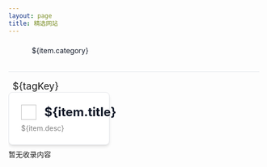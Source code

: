 ```yaml
---
layout: page
title: 精选网站
---
```

<div id="nav-container">
	<div class="nav-wrapper">
		<i class="before-icon iconfont icon-arrowleft" :class="{ 'disable-icon': navScroll.isLeft }" aria-hidden="true" @click="go(true)"></i>
		<i class="last-icon iconfont icon-arrowright" :class="{ 'disable-icon': navScroll.isRight }" aria-hidden="true" @click="go(false)"></i>
		<ul class="nav" ref="nav">
			<li v-for="(item,index) in webSites" :key="index" :class="{ active: activeCategory === item.category }" @click="setCategory(item, index)">${item.category}</li>
		</ul>
	</div>
	<div class="nav-slider"></div>
	<div class="tag-container">
	  <div v-for="(tagValue, tagKey) in tagMenu" :key="tagKey">
			<div class="tag-header" @click="extendTag(tagKey)">
				<i class="iconfont icon-arrowdown" aria-hidden="true" :class="{ 'rotate-icon': !tagExpand.get(tagKey) }"></i>
				<span>${tagKey}</span>
			</div>
			<ul class="content" v-if="tagValue.length" v-show="tagExpand.get(tagKey)">
				<li v-for="(item,index) in tagValue" :key="index">
					<a :href="item.url" target="_blank" rel="noopener noreferrer">
						<div class="header">
						<img v-if="item.icon" :src="item.icon" :alt="item.tag" loading="lazy" width="30" height="30" data-src="/blog/img/favicon.png">
						<span class="nav-card-title">${item.title}</span>
						</div>
						<div class="desc" :title="item.desc">${item.desc}</div>
					</a>
				</li>
			</ul>
			<div v-else>暂无收录内容</div>
		</div>
	</div>

</div>

<script type="module">

	const webSites = [
		{ category: '前端框架', children: [
			{tag: '框架',title: 'Angular', icon: '', url: 'https://angular.dev/', desc: ''},
			{tag: '框架',title: 'Vue', icon: 'https://cn.vuejs.org/logo.svg', url: 'https://cn.vuejs.org', desc: '渐进式JavaScript 框架'},
			{tag: '框架',title: 'React', icon: 'https://zh-hans.react.dev/favicon-32x32.png', url: 'https://zh-hans.react.dev/', desc: ''},
			{tag: 'UI组件库', title: 'Uview', icon: '', url: 'https://uviewui.com/', desc: 'uniapp 前端UI组件库'},
			{tag: 'UI组件库', title: 'Ant Design Angular', icon: '', url: 'https://ng.ant.design/docs/introduce/zh', desc: 'ng-zorro-antd 是遵循 Ant Design 设计规范的 Angular UI 组件库，主要用于研发企业级中后台产品'},,
			{tag: 'UI组件库', title: 'Material Angular', icon: '', url: 'https://material.angular.dev/', desc: 'High quality, Versatile, Frictionless'},
		]},
		{ category: '笔记文档', children: [
    	{ tag: '框架',title: 'Notion', url: 'https://www.notion.so', desc: 'Window mac手机秒同步,功能强大',},
    	{ tag: '框架',title: '腾讯文档', url: 'https://docs.qq.com', desc: '文档在线共享',},
		]},
		{ category: 'NAS', children: [
			{ tag: 'Dokcer', title: 'Sonarr', url: '', desc: '自动追剧',},
			{ tag: 'Dokcer', title: 'Jellyfin', url: '', desc: '媒体库管理',},
			{ tag: 'Dokcer', title: 'Bazarr', url: '', desc: '字幕下载',},
			{ tag: 'Dokcer', title: 'Jackett', url: '', desc: 'BT种子聚合',},
		]},
		{ category: '图片音频处理', children: [
			{ tag: '图片', title: 'TinyPNG', url: 'https://tinyjpg.com/', desc: '图片压缩',},
			{ tag: '图片', title: 'iLoveImg', url: 'https://www.iloveimg.com/zh-cn', desc: '图片各种处理',},
			{ tag: '视频', title: 'You Compress', url: 'https://www.youcompress.com/videos/', desc: '视频压缩',},
			{ tag: '图片', title: 'BASE64', url: 'https://www.base64-image.de/', desc: '图片转base64',},
		]},
		{ category: 'UI设计', children: [
			  { tag: '设计', title: 'Pinterest', url: 'https://www.pinterest.com/', desc: '关于图片的都可以在这里找到！',},
				{ tag: '源文件', title: 'Emoji', url: 'https://emojipedia.org/zh', desc: '复制粘贴就能用的图标！',},
				{ tag: '设计', title: 'Behance', url: 'https://www.behance.com', desc: '',},
				{ tag: '设计', title: 'Dribble', url: 'https://www.dribble.com', desc: '',},
				{ tag: '源文件', title: '365PSD', url: 'https://www.freeimages.com/cn/psd?ref=365psd', desc: '免费psd素材'}
		]},
		{ category: '3D设计', children: [
				{ title: 'Zbrush Central', url: 'https://www.zbrushcentral.com/', desc: 'Zbrush 雕刻论坛',},
				{ title: 'ArtStation', url: 'http://artstation.com/', desc: 'A站',},
		]},
		{ category: '视频网站', children: [
				{ title: 'bilibili', url: 'https://bilibili.com', desc: '',},
				{ title: '低端影视', url: '#', desc: '',},
		]},
		{ category: 'Windows实用工具', children: [
				{ title: 'Listary', url: '', desc: '快捷检索,推荐💚',},
				{ title: 'SETUNA2', url: '', desc: '小巧截图置顶工具,推荐💚',},
				{ title: 'Sublime Text', url: '', desc: '文本编辑器,替代本地记事本,推荐💚',},
		]},
		{ category: 'Chrome实用插件', children: [
				{ title: 'Tampermonkey', url: '', desc: '',},
				{ title: 'AdBlock', url: '', desc: '广告屏蔽',},
				{ title: '猫抓', url: '', desc: '网页视频下载',},
		]},
		{ category: '壁纸', children: []},
		{ category: '图书馆', children: [
				{ title: 'ZLibary', url: 'https://z-lib.id/', desc: '图书下载,知识是无价的!',},
		]},
		{ category: '教学工具', children: [
				{ title: '图形方格纸', url: 'https://www.mygraphpaper.com/index.php?lang=zh-hans', desc: '在线方格纸输出pdf供打印使用',},
		]},
		{ category: '配色网站', children: [
				{ title: 'Color Space', url: 'https://mycolor.space/', desc: 'Never waste Hours on finding the perfect Color Palette again!',},
		]},
	]
	Vue.createApp({
	  setup() {
			const activeCategory = Vue.ref('');
			const navList = Vue.ref([])
			const navIndex = Vue.ref(0)
			const navScroll = Vue.ref({ isLeft: true, isRight: false})
			const tagExpand = Vue.ref(new Map());

			const navRef = Vue.useTemplateRef('nav')

			async function setCategory(web, index) {
		  		activeCategory.value = web.category;
					tagExpand.value.clear();
					navList.value = web.children;
					navIndex.value = index;
					scrollToCenter(index)
		  		await Vue.nextTick();
		  }

			const tagMenu = Vue.computed(() => {
				const newMenu = new Map();
				navList.value.forEach(menu => {
					const tag = menu.tag || '无标签'
					if (newMenu.has(tag)) {
						newMenu.get(tag).push(menu)
					} else {
						newMenu.set(tag, [menu])
						tagExpand.value.set(tag, true)
					}
				})
				return Object.fromEntries(newMenu.entries())
			})

			function extendTag(tagName) {
				tagExpand.value.set(tagName, !tagExpand.value.get(tagName))
			}

			Vue.onMounted(() => {
				setCategory(webSites[0], 0);
			})

			function scrollToCenter(index) {
				const element = navRef.value.children[index];
				const containerWidth = navRef.value.offsetWidth;
				const elementLeft = element.offsetLeft;
				const elementWidth = element.offsetWidth;
				
				const scrollTo = elementLeft - (containerWidth / 2) + (elementWidth / 2);
				
				navRef.value.scrollTo({
					left: scrollTo,
					behavior: 'smooth'
				});
				setTimeout(() => checkScrollPosition(), 300)
			}

			function checkScrollPosition() {
				// 获取滚动条位置和最大滚动距离
				const scrollLeft = navRef.value.scrollLeft;
				const maxScroll = navRef.value.scrollWidth - navRef.value.clientWidth;
				let isLeft = false;
				let isRight = false;
				
				// 检查是否在最左侧
				if (scrollLeft <= 0) {
					isLeft = true;
				} else {
					isLeft = false;
				}
				
				// 检查是否在最右侧（考虑浮点数误差）
				if (scrollLeft >= maxScroll - 1) { // 减去1是为了处理某些浏览器的浮点数精度问题
					isRight = true
				} else {
					isRight = false
				}
				navScroll.value = {
					isLeft, isRight
				}
			}

			Vue.nextTick(() => window.addEventListener('resize', () => scrollToCenter(navIndex.value)));

			function go(front) {
				const scrollLeft = navRef.value.scrollLeft;
				navRef.value.scrollTo({
					left: scrollLeft + (front ? -250 : 250),
					behavior: 'smooth'
				});
				setTimeout(() => checkScrollPosition(), 300)
			}

	    return {
				navList,
				webSites: webSites,
				tagMenu,
				tagExpand,
				extendTag,
				activeCategory,
				setCategory,
				go,
				navScroll
	    }
	  },
		delimiters: ['${', '}']
	}).mount('#nav-container');
</script>

<style>
#nav-container {
	overflow-x: hidden;
	min-height: 100%;
	ul,li {
		margin: 0;
		padding:
		list-style: none;
		padding-inline-start: 0;
	}
	.nav-slider {
		width: 100%;
		height: 1px;
		border-bottom: 1px solid #e5e7eb;
		margin: 1rem -0.5rem
	}
	.nav-wrapper {
		position: relative;
		margin-bottom: 1.5rem;
		.iconfont:active:not(.disable-icon) {
			transform: translateY(-50%) scale(0.8);
		}
		.before-icon {
			position: absolute;
			left: 0;
			top: 50%;
			transform: translateY(-50%);
			font-size: 1.5rem;
			color: #111827;
			cursor: pointer;
		}
		.last-icon {
			position: absolute;
			right: 0;
			top: 50%;
			transform: translateY(-50%);
			font-size: 1.5rem;
			color: #111827;
			cursor: pointer;
		}
		.disable-icon {
			cursor: default;
			color: #d1d5db;
		}
	}
	.nav {
		display: flex;
		gap: 1rem;
		flex-wrap: nowrap;
		overflow-x: auto;
		align-items: center;
		margin: 0 30px 1rem;
		-ms-overflow-style: none;  /* Internet Explorer 10+ */
    scrollbar-width: none;  /* Firefox, Safari 18.2+, Chromium 121+ */
		&::-webkit-scrollbar { 
				display: none;  /* Older Safari and Chromium */
		}
		li {
			padding: 0.5rem 1rem;
			color: #111827;
			border-radius: 0.5rem;
			cursor: pointer;
			min-width: fit-content;
			&:hover {
				color: #2563eb;
			}
		}
		.active {
			color: #2563eb;
			background-color: #eaf2ff;
		}
	} 
	.tag-container {
		display: flex;
		flex-direction: column;
		gap: 1rem;
		.iconfont {
			transform: rotate(0deg);
  		transition: transform 0.3s ease;
		}
		.rotate-icon {
			transform: rotate(-90deg);
		}
		.tag-header {
			display: flex;
			align-items: center;
			font-size: 1.2rem;
			gap: 0.5rem;
			cursor: pointer;
			user-select: none;
			i {
				font-size: 1.5rem;
			}
		}
	}

	.content {
		display: grid;
		grid-template-columns: repeat(3, minmax(200px, 1fr));
		gap: 1.5rem;
		margin-bottom: 0.5rem;
		.nav-card-title {
			font-size: 1.5rem;
			font-weight: bold;
		}
		li {
			display: flex;
			flex-direction: column;
			gap: 0.5rem;
			border: 1px solid #e5e7eb;
			border-radius: 0.5rem;
			box-shadow: 0 4px 6px -1px #0000001a,0 2px 4px -2px #0000001a;
			background: #fff;
			cursor: pointer;
			.header {
				display: flex;
				align-items: center;
				gap: 1rem;
				color: #111827;
			}
			a {
				padding: 1.5rem;
				display: flex;
				flex-direction: column;
				gap: 0.5rem;
			}
			.desc {
				color: #00000080;
				font-size: 14px;
			}
			&:hover {
				background-color: #f3f4f6;
			}
		}
	}
}
</style>